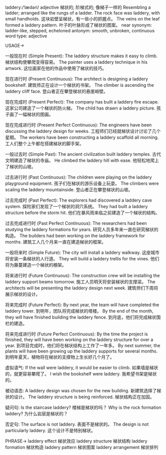 laddery:/ˈlædəri/
adjective
梯状的; 阶梯式的; 像梯子一样的
Resembling a ladder; arranged like the rungs of a ladder.
The rock face was laddery, with small handholds.  这块岩壁呈梯状，有一些小的抓握点。
The veins on the leaf formed a laddery pattern.  叶子的叶脉形成了梯状的图案。
near synonym: ladder-like, stepped, echeloned
antonym: smooth, unbroken, continuous
word type: adjective


USAGE->

一般现在时 (Simple Present):
The laddery structure makes it easy to climb.  梯状结构使攀爬变得容易。
The painter uses a laddery technique in his artwork.  这位画家在他的作品中使用了梯状的技巧。

现在进行时 (Present Continuous):
The architect is designing a laddery bookshelf.  建筑师正在设计一个梯状的书架。
The climber is ascending the laddery cliff face.  登山者正在攀登梯状的悬崖峭壁。

现在完成时 (Present Perfect):
The company has built a laddery fire escape.  这家公司建造了一个梯状的防火梯。
The child has drawn a laddery picture.  孩子画了一幅梯状的图画。


现在完成进行时 (Present Perfect Continuous):
The engineers have been discussing the laddery design for weeks.  工程师们已经就梯状设计讨论了几个星期。
The workers have been constructing a laddery scaffold all morning.  工人们整个上午都在搭建梯状的脚手架。


一般过去时 (Simple Past):
The ancient civilization built laddery temples.  古代文明建造了梯状的寺庙。
He climbed the laddery hill with ease.  他轻松地爬上了梯状的山坡。


过去进行时 (Past Continuous):
The children were playing on the laddery playground equipment.  孩子们在梯状的游乐设备上玩耍。
The climbers were scaling the laddery mountainside.  登山者正在攀登梯状的山坡。


过去完成时 (Past Perfect):
The explorers had discovered a laddery cave system.  探险家们发现了一个梯状的洞穴系统。
They had built a laddery structure before the storm hit.  他们在暴风雨来临之前建造了一个梯状的结构。


过去完成进行时 (Past Perfect Continuous):
The researchers had been studying the laddery formations for years.  研究人员多年来一直在研究梯状的构造。
The builders had been working on the laddery framework for months.  建筑工人几个月来一直在建造梯状的框架。


一般将来时 (Simple Future):
The city will install a laddery walkway.  这座城市将安装一条梯状的人行道。
They will build a laddery trellis for the vines.  他们将为藤蔓建造一个梯状的棚架。


将来进行时 (Future Continuous):
The construction crew will be installing the laddery support beams tomorrow.  施工人员明天将安装梯状的支撑梁。
The architects will be presenting the laddery design next week.  建筑师们下周将展示梯状的设计。


将来完成时 (Future Perfect):
By next year, the team will have completed the laddery tower.  到明年，团队将完成梯状的塔楼。
By the end of the month, they will have finished building the laddery fence.  到月底，他们将完成梯状围栏的建造。


将来完成进行时 (Future Perfect Continuous):
By the time the project is finished, they will have been working on the laddery structure for over a year.  到项目完成时，他们将在梯状结构上工作了一年多。
By next summer, the plants will have been growing up the laddery supports for several months.  到明年夏天，植物将在梯状的支撑物上生长好几个月了。

虚拟语气:
If the wall were laddery, it would be easier to climb. 如果墙是梯状的，就更容易攀爬了。
I wish the bookshelf were laddery. 我希望书架是梯状的。

被动语态:
A laddery design was chosen for the new building.  新建筑选择了梯状的设计。
The laddery structure is being reinforced.  梯状结构正在加固。

疑问句:
Is the staircase laddery?  楼梯是梯状的吗？
Why is the rock formation laddery?  为什么岩层是梯状的？

否定句:
The surface is not laddery.  表面不是梯状的。
The design is not particularly laddery.  这个设计不是特别梯状。


PHRASE->
laddery effect  梯状效应
laddery structure  梯状结构
laddery formation  梯状构造
laddery pattern  梯状图案
laddery arrangement  梯状排列
